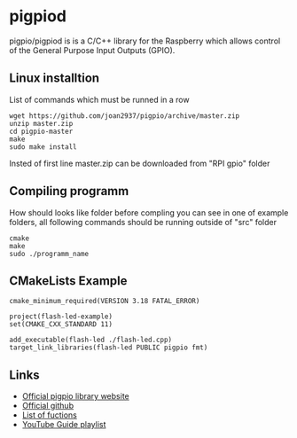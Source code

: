 # pigpiod 
pigpio/pigpiod is is a C/C++ library for the Raspberry which allows control of the General Purpose Input Outputs (GPIO).
## Linux installtion

List of commands which must be runned in a row

```
wget https://github.com/joan2937/pigpio/archive/master.zip
unzip master.zip
cd pigpio-master
make
sudo make install
```

Insted of first line master.zip can be downloaded from "RPI gpio" folder
## Compiling programm
How should looks like folder before compling you can see in one of example folders, all following commands should be running outside of "src" folder

```
cmake
make
sudo ./programm_name
```

## CMakeLists Example
```
cmake_minimum_required(VERSION 3.18 FATAL_ERROR)

project(flash-led-example)
set(CMAKE_CXX_STANDARD 11)

add_executable(flash-led ./flash-led.cpp)
target_link_libraries(flash-led PUBLIC pigpio fmt)
```

## Links
- [Official pigpio library website](https://abyz.me.uk/rpi/pigpio/index.html)
- [Official github](https://github.com/joan2937/pigpio)
- [List of fuctions](https://abyz.me.uk/rpi/pigpio/pdif2.html)
- [YouTube Guide playlist](https://www.youtube.com/watch?v=R6VJE7WfXt8&list=PLf6OEfnTo5N4PXbw85heZ1q3ypCaSMOGo&pp=iAQB)
